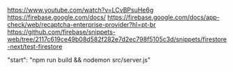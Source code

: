 https://www.youtube.com/watch?v=LCvBPsuHe6g
https://firebase.google.com/docs/
https://firebase.google.com/docs/app-check/web/recaptcha-enterprise-provider?hl=pt-br
https://github.com/firebase/snippets-web/tree/2117c619ce49b08d582f282e7d2ec798f5105c3d/snippets/firestore-next/test-firestore


"start": "npm run build && nodemon src/server.js"